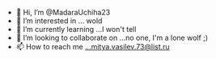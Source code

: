 - 👋 Hi, I’m @MadaraUchiha23
- 👀 I’m interested in ... wold
- 🌱 I’m currently learning ...I won't tell
- 💞️ I’m looking to collaborate on ...no one, I'm a lone wolf ;)
- 📫 How to reach me ...mitya.vasilev.73@list.ru

<!---
MadaraUchiha23/MadaraUchiha23 is a ✨ special ✨ repository because its `README.md` (this file) appears on your GitHub profile.
You can click the Preview link to take a look at your changes.
--->

